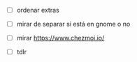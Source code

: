 - [ ] ordenar extras
- [ ] mirar de separar si está en gnome o no 
- [ ] mirar https://www.chezmoi.io/
- [ ] tdlr

